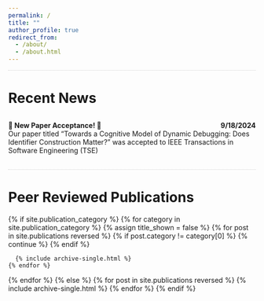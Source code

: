 ```yaml
---
permalink: /
title: ""
author_profile: true
redirect_from: 
  - /about/
  - /about.html
---
```

<div style="border-bottom: 1px dotted #ccc; margin-bottom: 30px;"></div>

Recent News
======

<div style="margin-bottom: 30px;"></div>
<div style="display: flex; justify-content: space-between;">
  <div><strong> 🎉 New Paper Acceptance! 🎉</strong></div>
  <div><strong>9/18/2024</strong></div>
</div>
<div style="margin-bottom: 10px;">Our paper titled “Towards a Cognitive Model of Dynamic Debugging: Does Identifier Construction Matter?” was accepted to IEEE Transactions in Software Engineering (TSE)</div>

<div style="margin-bottom: 30px;"></div>

<div style="border-bottom: 1px dotted #ccc; margin-bottom: 30px;"></div>


Peer Reviewed Publications
======

{% if site.publication_category %}
  {% for category in site.publication_category  %}
    {% assign title_shown = false %}
    {% for post in site.publications reversed %}
      {% if post.category != category[0] %}
        {% continue %}
      {% endif %}

      {% include archive-single.html %}
    {% endfor %}
  {% endfor %}
{% else %}
  {% for post in site.publications reversed %}
    {% include archive-single.html %}
  {% endfor %}
{% endif %}

